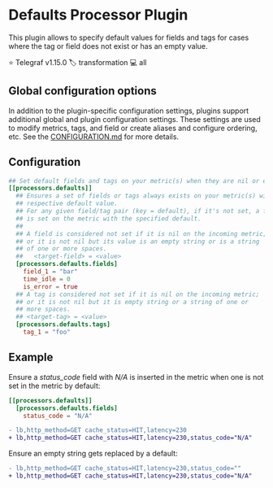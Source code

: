 # Defaults Processor Plugin

This plugin allows to specify default values for fields and tags for cases
where the tag or field does not exist or has an empty value.

⭐ Telegraf v1.15.0
🏷️ transformation
💻 all

## Global configuration options <!-- @/docs/includes/plugin_config.md -->

In addition to the plugin-specific configuration settings, plugins support
additional global and plugin configuration settings. These settings are used to
modify metrics, tags, and field or create aliases and configure ordering, etc.
See the [CONFIGURATION.md][CONFIGURATION.md] for more details.

[CONFIGURATION.md]: ../../../docs/CONFIGURATION.md#plugins

## Configuration

```toml @sample.conf
## Set default fields and tags on your metric(s) when they are nil or empty
[[processors.defaults]]
  ## Ensures a set of fields or tags always exists on your metric(s) with their
  ## respective default value.
  ## For any given field/tag pair (key = default), if it's not set, a field/tag
  ## is set on the metric with the specified default.
  ##
  ## A field is considered not set if it is nil on the incoming metric;
  ## or it is not nil but its value is an empty string or is a string
  ## of one or more spaces.
  ##   <target-field> = <value>
  [processors.defaults.fields]
    field_1 = "bar"
    time_idle = 0
    is_error = true
  ## A tag is considered not set if it is nil on the incoming metric;
  ## or it is not nil but it is empty string or a string of one or
  ## more spaces.
  ## <target-tag> = <value>
  [processors.defaults.tags]
    tag_1 = "foo"
```

## Example

Ensure a _status\_code_ field with _N/A_ is inserted in the metric when one is
not set in the metric by default:

```toml
[[processors.defaults]]
  [processors.defaults.fields]
    status_code = "N/A"
```

```diff
- lb,http_method=GET cache_status=HIT,latency=230
+ lb,http_method=GET cache_status=HIT,latency=230,status_code="N/A"
```

Ensure an empty string gets replaced by a default:

```diff
- lb,http_method=GET cache_status=HIT,latency=230,status_code=""
+ lb,http_method=GET cache_status=HIT,latency=230,status_code="N/A"
```
